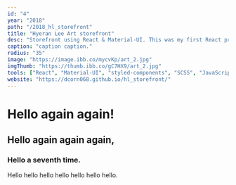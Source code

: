 ```yaml
---
id: "4"
year: "2018"
path: "/2018_hl_storefront"
title: "Hyeran Lee Art storefront"
desc: "Storefront using React & Material-UI. This was my first React project with styled-components."
caption: "caption caption."
radius: "35"
image: "https://image.ibb.co/mycvKp/art_2.jpg"
imgThumb: "https://thumb.ibb.co/gC7HX9/art_2.jpg"
tools: ["React", "Material-UI", "styled-components", "SCSS", "JavaScript"]
website: "https://dcorn068.github.io/hl_storefront/"
---
```


# Hello again again!

## Hello again again again,

### Hello a seventh time.

Hello hello hello hello hello hello hello.

